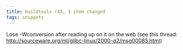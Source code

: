 ```yaml
---
title: buildtools r43, 1 item changed
tags: snippets
---
```


Lose -Wconversion after reading up on it on the web (see this thread: http://sourceware.org/ml/glibc-linux/2000-q2/msg00085.html)
